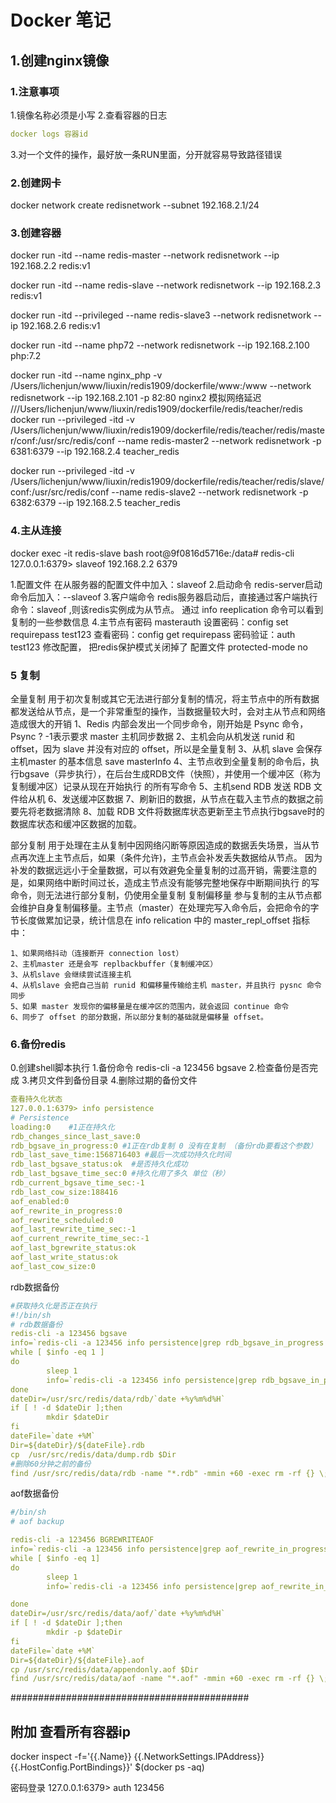 # Docker 笔记

## 1.创建nginx镜像
### 1.注意事项
1.镜像名称必须是小写
2.查看容器的日志
```yml
docker logs 容器id
```
3.对一个文件的操作，最好放一条RUN里面，分开就容易导致路径错误



### 2.创建网卡

docker network create redisnetwork  --subnet 192.168.2.1/24 


### 3.创建容器

docker run -itd --name redis-master --network redisnetwork --ip 192.168.2.2 redis:v1

docker run -itd --name redis-slave --network redisnetwork --ip 192.168.2.3 redis:v1

docker run -itd  --privileged --name redis-slave3 --network redisnetwork --ip 192.168.2.6 redis:v1

docker run -itd --name php72 --network redisnetwork --ip 192.168.2.100 php:7.2

docker run -itd --name nginx_php -v /Users/lichenjun/www/liuxin/redis1909/dockerfile/www:/www --network redisnetwork --ip 192.168.2.101 -p 82:80 nginx2
 模拟网络延迟
 ///Users/lichenjun/www/liuxin/redis1909/dockerfile/redis/teacher/redis
docker run --privileged -itd -v /Users/lichenjun/www/liuxin/redis1909/dockerfile/redis/teacher/redis/master/conf:/usr/src/redis/conf --name redis-master2 --network redisnetwork -p 6381:6379 --ip 192.168.2.4 teacher_redis

docker run --privileged -itd -v /Users/lichenjun/www/liuxin/redis1909/dockerfile/redis/teacher/redis/slave/conf:/usr/src/redis/conf --name redis-slave2 --network redisnetwork -p 6382:6379 --ip 192.168.2.5 teacher_redis

### 4.主从连接
docker exec -it redis-slave bash
root@9f0816d5716e:/data# redis-cli
127.0.0.1:6379> slaveof 192.168.2.2 6379

1.配置文件
	在从服务器的配置文件中加入：slaveof <masterip> <masterport>
2.启动命令
	redis-server启动命令后加入：--slaveof <masterip> <masterport>
3.客户端命令
	redis服务器启动后，直接通过客户端执行命令：slaveof <masterip> <masterport>,则该redis实例成为从节点。
通过 info reeplication 命令可以看到复制的一些参数信息
4.主节点有密码
	masterauth <master-password>
	设置密码：config set requirepass test123
	查看密码：config get requirepass
	密码验证：auth test123
修改配置， 把redis保护模式关闭掉了
配置文件
protected-mode no 
### 5 复制
全量复制
用于初次复制或其它无法进行部分复制的情况，将主节点中的所有数据都发送给从节点，是一个非常重型的操作，当数据量较大时，会对主从节点和网络造成很大的开销
	1、Redis 内部会发出一个同步命令，刚开始是 Psync 命令，Psync ? -1表示要求 master 主机同步数据
	2、主机会向从机发送 runid 和 offset，因为 slave 并没有对应的 offset，所以是全量复制
	3、从机 slave 会保存 主机master 的基本信息 save masterInfo
	4、主节点收到全量复制的命令后，执行bgsave（异步执行），在后台生成RDB文件（快照），并使用一个缓冲区（称为复制缓冲区）记录从现在开始执行
	的所有写命令
	5、主机send RDB 发送 RDB 文件给从机
	6、发送缓冲区数据
	7、刷新旧的数据，从节点在载入主节点的数据之前要先将老数据清除
	8、加载 RDB 文件将数据库状态更新至主节点执行bgsave时的数据库状态和缓冲区数据的加载。

部分复制
用于处理在主从复制中因网络闪断等原因造成的数据丢失场景，当从节点再次连上主节点后，如果（条件允许)，主节点会补发丢失数据给从节点。
因为补发的数据远远小于全量数据，可以有效避免全量复制的过高开销，需要注意的是，如果网络中断时间过长，造成主节点没有能够完整地保存中断期间执行
的写命令，则无法进行部分复制，仍使用全量复制
复制偏移量
参与复制的主从节点都会维护自身复制偏移量。主节点（master）在处理完写入命令后，会把命令的字节长度做累加记录，统计信息在 info relication 中的
master_repl_offset 指标中：

	1、如果网络抖动（连接断开 connection lost）
    2、主机master 还是会写 replbackbuffer（复制缓冲区）
    3、从机slave 会继续尝试连接主机
    4、从机slave 会把自己当前 runid 和偏移量传输给主机 master，并且执行 pysnc 命令同步
    5、如果 master 发现你的偏移量是在缓冲区的范围内，就会返回 continue 命令
    6、同步了 offset 的部分数据，所以部分复制的基础就是偏移量 offset。



### 6.备份redis 
0.创建shell脚本执行
1.备份命令 redis-cli -a 123456 bgsave
2.检查备份是否完成
3.拷贝文件到备份目录
4.删除过期的备份文件
```yml
查看持久化状态
127.0.0.1:6379> info persistence
# Persistence
loading:0    #1正在持久化
rdb_changes_since_last_save:0
rdb_bgsave_in_progress:0 #1正在rdb复制 0 没有在复制 （备份rdb要看这个参数）
rdb_last_save_time:1568716403 #最后一次成功持久化时间
rdb_last_bgsave_status:ok  #是否持久化成功
rdb_last_bgsave_time_sec:0 #持久化用了多久 单位（秒）
rdb_current_bgsave_time_sec:-1
rdb_last_cow_size:188416
aof_enabled:0
aof_rewrite_in_progress:0
aof_rewrite_scheduled:0
aof_last_rewrite_time_sec:-1
aof_current_rewrite_time_sec:-1
aof_last_bgrewrite_status:ok
aof_last_write_status:ok
aof_last_cow_size:0
```

rdb数据备份
```yml
#获取持久化是否正在执行
#!/bin/sh
# rdb数据备份
redis-cli -a 123456 bgsave
info=`redis-cli -a 123456 info persistence|grep rdb_bgsave_in_progress|awk -F":" '{print $2}'`
while [ $info -eq 1 ]
do
        sleep 1
        info=`redis-cli -a 123456 info persistence|grep rdb_bgsave_in_progress|awk -F":" '{print $2}'`
done
dateDir=/usr/src/redis/data/rdb/`date +%y%m%d%H`
if [ ! -d $dateDir ];then
        mkdir $dateDir
fi
dateFile=`date +%M`
Dir=${dateDir}/${dateFile}.rdb
cp  /usr/src/redis/data/dump.rdb $Dir
#删除60分钟之前的备份
find /usr/src/redis/data/rdb -name "*.rdb" -mmin +60 -exec rm -rf {} \;

```
aof数据备份
```yml
#/bin/sh
# aof backup

redis-cli -a 123456 BGREWRITEAOF
info=`redis-cli -a 123456 info persistence|grep aof_rewrite_in_progress|awk -F":" '{print $2}'`
while [ $info -eq 1]
do
        sleep 1
        info=`redis-cli -a 123456 info persistence|grep aof_rewrite_in_progress|awk -F":" '{print $2}'`

done
dateDir=/usr/src/redis/data/aof/`date +%y%m%d%H`
if [ ! -d $dateDir ];then
        mkdir -p $dateDir
fi
dateFile=`date +%M`
Dir=${dateDir}/${dateFile}.aof
cp /usr/src/redis/data/appendonly.aof $Dir
find /usr/src/redis/data/aof -name "*.aof" -mmin +60 -exec rm -rf {} \;

```



###########################################
## 附加  查看所有容器ip
docker inspect -f='{{.Name}} {{.NetworkSettings.IPAddress}} {{.HostConfig.PortBindings}}' $(docker ps -aq)


密码登录
127.0.0.1:6379> auth 123456

